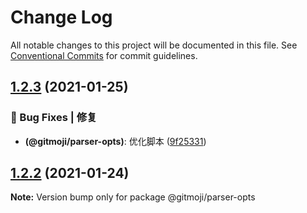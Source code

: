# Change Log

All notable changes to this project will be documented in this file.
See [Conventional Commits](https://conventionalcommits.org) for commit guidelines.

## [1.2.3](https://github.com/arvinxx/commit-gitmoji/compare/@gitmoji/parser-opts@1.2.2...@gitmoji/parser-opts@1.2.3) (2021-01-25)


### 🐛 Bug Fixes | 修复

* **(@gitmoji/parser-opts)**: 优化脚本 ([9f25331](https://github.com/arvinxx/commit-gitmoji/commit/9f25331))





## [1.2.2](https://github.com/arvinxx/commit-gitmoji/compare/@gitmoji/parser-opts@1.2.1...@gitmoji/parser-opts@1.2.2) (2021-01-24)

**Note:** Version bump only for package @gitmoji/parser-opts
